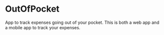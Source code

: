 OutOfPocket
===========

App to track expenses going out of your pocket.
This is both a web app and a mobile app to track your expenses.
